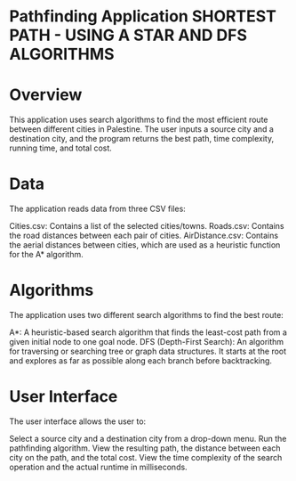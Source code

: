 # Pathfinding Application SHORTEST PATH  - USING A STAR AND DFS ALGORITHMS

# Overview
This application uses search algorithms to find the most efficient route between different cities in Palestine. 
The user inputs a source city and a destination city, and the program returns the best path, time complexity, running time, and total cost.
# Data
The application reads data from three CSV files:

Cities.csv: Contains a list of the selected cities/towns.
Roads.csv: Contains the road distances between each pair of cities.
AirDistance.csv: Contains the aerial distances between cities, which are used as a heuristic function for the A* algorithm.

# Algorithms
The application uses two different search algorithms to find the best route:

A*: A heuristic-based search algorithm that finds the least-cost path from a given initial node to one goal node.
DFS (Depth-First Search): An algorithm for traversing or searching tree or graph data structures. It starts at the root and explores as far as possible along each branch before backtracking.

# User Interface
The user interface allows the user to:

Select a source city and a destination city from a drop-down menu.
Run the pathfinding algorithm.
View the resulting path, the distance between each city on the path, and the total cost.
View the time complexity of the search operation and the actual runtime in milliseconds.


